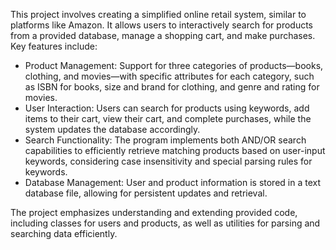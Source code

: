 This project involves creating a simplified online retail system, similar to platforms like Amazon. It allows users to interactively search for products from a provided database, manage a shopping cart, and make purchases. Key features include:

- Product Management: Support for three categories of products—books, clothing, and movies—with specific attributes for each category, such as ISBN for books, size and brand for clothing, and genre and rating for movies.
- User Interaction: Users can search for products using keywords, add items to their cart, view their cart, and complete purchases, while the system updates the database accordingly.
- Search Functionality: The program implements both AND/OR search capabilities to efficiently retrieve matching products based on user-input keywords, considering case insensitivity and special parsing rules for keywords.
- Database Management: User and product information is stored in a text database file, allowing for persistent updates and retrieval.

The project emphasizes understanding and extending provided code, including classes for users and products, as well as utilities for parsing and searching data efficiently.
